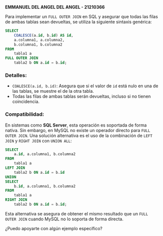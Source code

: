 **EMMANUEL DEL ANGEL DEL ANGEL - 21210366**

Para implementar un `FULL OUTER JOIN` en SQL y asegurar que todas las filas de ambas tablas sean devueltas, se utiliza la siguiente sintaxis genérica:

```sql
SELECT 
    COALESCE(a.id, b.id) AS id, 
    a.columna1, a.columna2, 
    b.columna1, b.columna2
FROM 
    tabla1 a
FULL OUTER JOIN 
    tabla2 b ON a.id = b.id;
```

### Detalles:
- `COALESCE(a.id, b.id)`: Asegura que si el valor de `id` está nulo en una de las tablas, se muestre el de la otra tabla.
- Todas las filas de ambas tablas serán devueltas, incluso si no tienen coincidencia.

### Compatibilidad:
En sistemas como **SQL Server**, esta operación es soportada de forma nativa. Sin embargo, en MySQL no existe un operador directo para `FULL OUTER JOIN`. Una solución alternativa es el uso de la combinación de `LEFT JOIN` y `RIGHT JOIN` con `UNION ALL`:

```sql
SELECT 
    a.id, a.columna1, b.columna2
FROM 
    tabla1 a
LEFT JOIN 
    tabla2 b ON a.id = b.id
UNION
SELECT 
    b.id, a.columna1, b.columna2
FROM 
    tabla1 a
RIGHT JOIN 
    tabla2 b ON a.id = b.id;
```

Esta alternativa se asegura de obtener el mismo resultado que un `FULL OUTER JOIN` cuando MySQL no lo soporta de forma directa.

¿Puedo apoyarte con algún ejemplo específico?
